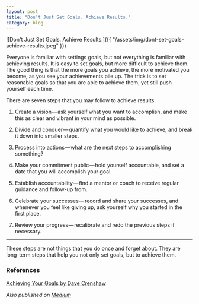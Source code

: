 ```yaml
---
layout: post
title: "Don’t Just Set Goals. Achieve Results."
category: blog
---
```


![Don't Just Set Goals. Achieve Results.]({{ "/assets/img/dont-set-goals-achieve-results.jpeg" }})

Everyone is familiar with settings goals, but not everything is familiar with achieving results. It is easy to set goals, but more difficult to achieve them. The good thing is that the more goals you achieve, the more motivated you become, as you see your achievements pile up. The trick is to set reasonable goals so that you are able to achieve them, yet still push yourself each time.

There are seven steps that you may follow to achieve results:

1. Create a vision — ask yourself what you want to accomplish, and make this as clear and vibrant in your mind as possible.

2. Divide and conquer — quantify what you would like to achieve, and break it down into smaller steps.

3. Process into actions — what are the next steps to accomplishing something?

4. Make your commitment public — hold yourself accountable, and set a date that you will accomplish your goal.

5. Establish accountability — find a mentor or coach to receive regular guidance and follow-up from.

6. Celebrate your successes — record and share your successes, and whenever you feel like giving up, ask yourself why you started in the first place.
7. Review your progress — recalibrate and redo the previous steps if necessary.

---

These steps are not things that you do once and forget about. They are long-term steps that help you not only set goals, but to achieve them.

### References

[Achieving Your Goals by Dave Crenshaw](https://www.lynda.com/Business-Skills-tutorials/Achieving-Your-Goals/96757-2.html)

*Also published on [Medium](https://medium.com/@LeNPaul/dont-just-set-goals-achieve-results-aa36985161bd)*
